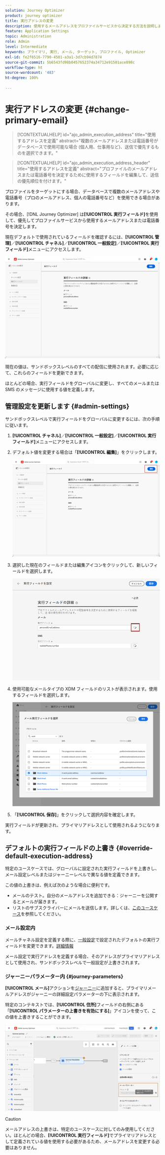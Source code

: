```yaml
---
solution: Journey Optimizer
product: journey optimizer
title: 実行アドレスの変更
description: 使用するメールアドレスをプロファイルサービスから決定する方法を説明します。
feature: Application Settings
topic: Administration
role: Admin
level: Intermediate
keywords: プライマリ, 実行, メール, ターゲット, プロファイル, Optimizer
exl-id: fe2f6516-7790-4501-a3a1-3d7cb94d7874
source-git-commit: 5b6543fd98b0457652374a34712e91501ace898c
workflow-type: ht
source-wordcount: '483'
ht-degree: 100%

---
```


# 実行アドレスの変更 {#change-primary-email}

>[!CONTEXTUALHELP]
>id="ajo_admin_execution_address"
>title="使用するアドレスを定義"
>abstract="複数のメールアドレスまたは電話番号がデータベースで使用可能な場合 (個人用、仕事用など)、送信で優先するものを選択できます。"

>[!CONTEXTUALHELP]
>id="ajo_admin_execution_address_header"
>title="使用するアドレスを定義"
>abstract="プロファイルのメールアドレスまたは電話番号を決定するために使用するフィールドを編集して、送信の優先順位を付けます。"

プロファイルをターゲットにする場合、データベースで複数のメールアドレスや電話番号（プロのメールアドレス、個人の電話番号など）を使用できる場合があります。

その場合、[!DNL Journey Optimizer] は&#x200B;**[!UICONTROL 実行フィールド]**&#x200B;を使用して、優先してプロファイルサービスから使用するメールアドレスまたは電話番号を決定します。

現在デフォルトで使用されているフィールドを確認するには、**[!UICONTROL 管理]**／**[!UICONTROL チャネル]**／**[!UICONTROL 一般設定]**／**[!UICONTROL 実行フィールド]**&#x200B;メニューにアクセスします。

![](assets/primary-address-execution-fields.png)

現在の値は、サンドボックスレベルのすべての配信に使用されます。必要に応じて、これらのフィールドを更新できます。

ほとんどの場合、実行フィールドをグローバルに変更し、すべてのメールまたは SMS のメッセージに使用する値を定義します。<!--[Learn how](#admin-settings)-->

<!--In some specific use cases only, you can override the value set globally and define a different value at the journey level. [Learn more](#journey-parameters)-->

## 管理設定を更新します {#admin-settings}

サンドボックスレベルで実行フィールドをグローバルに変更するには、次の手順に従います。

1. **[!UICONTROL チャネル]**／**[!UICONTROL 一般設定]**／**[!UICONTROL 実行フィールド]**&#x200B;メニューにアクセスします。

1. デフォルト値を変更する場合は「**[!UICONTROL 編集]**」をクリックします。

   ![](assets/primary-address.png)

1. 選択した現在のフィールドまたは編集アイコンをクリックして、新しいフィールドを選択します。

   ![](assets/primary-address-edit.png)

1. 使用可能なメールタイプの XDM フィールドのリストが表示されます。使用するフィールドを選択します。

   ![](assets/primary-address-select-field.png)

1. 「**[!UICONTROL 保存]**」をクリックして選択内容を確定します。

実行フィールドが更新され、プライマリアドレスとして使用されるようになります。

<!--1. You can also select an additional field to use as secondary email address. This allows you to determine which field to use if the primary field is empty for a profile. -->

## デフォルトの実行フィールドの上書き {#override-default-execution-address}

特定のユースケースでは、グローバルに設定された実行フィールドを上書きし、メール設定レベルまたはジャーニーレベルで異なる値を定義できます。

この値の上書きは、例えば次のような場合に便利です。

* メールのテスト。自分のメールアドレスを追加できる：ジャーニーを公開するとメールが届きます。
* リストのサブスクライバーにメールを送信します。詳しくは、[このユースケース](../building-journeys/message-to-subscribers-uc.md)を参照してください。

### メール設定内

メールチャネル設定を定義する際に、[一般設定](#admin-settings)で設定されたデフォルトの実行フィールドを変更できます。[詳細情報](../email/email-settings.md#execution-address)

メール設定で実行アドレスを定義する場合、そのアドレスがプライマリアドレスとして使用され、サンドボックスレベルで一般設定が上書きされます。

### ジャーニーパラメーター内 {#journey-parameters}

**[!UICONTROL メール]**&#x200B;アクションを[ジャーニー](../email/create-email.md#create-email-journey-campaign)に追加すると、プライマリメールアドレスがジャーニーの詳細設定パラメーターの下に表示されます。

特定のコンテキストでは、**[!UICONTROL 住所]**&#x200B;フィールドの右側にある「**[!UICONTROL パラメーターの上書きを有効にする]**」アイコンを使って、この値を上書きすることができます。

![](assets/journey-enable-parameter-override.png)

>[!CAUTION]
>
>メールアドレスの上書きは、特定のユースケースに対してのみ使用してください。ほとんどの場合、**[!UICONTROL 実行フィールド]**&#x200B;でプライマリアドレスとして定義されている値を使用する必要があるため、メールアドレスを変更する必要はありません。


